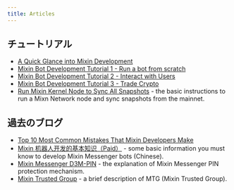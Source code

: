 ```yaml
---
title: Articles
---
```


## チュートリアル

- [A Quick Glance into Mixin Development](https://gitpress.io/@lyric/a-quick-glance-into-mixin-development)
- [Mixin Bot Development Tutorial 1 - Run a bot from scratch](https://gitpress.io/@lyric/mixin-bot-development-tutorial-1-run-a-bot-from-scratch)
- [Mixin Bot Development Tutorial 2 - Interact with Users](https://gitpress.io/@lyric/mixin-bot-development-tutorial-2-interact-with-users)
- [Mixin Bot Development Tutorial 3 - Trade Crypto](https://gitpress.io/@lyric/mixin-bot-development-tutorial-3-trade-crypto)
- [Run Mixin Kernel Node to Sync All Snapshots](https://github.com/MixinNetwork/developers.mixin.one/blob/main/developers/src/i18n/en/document/mainnet/tutorials/sync-full-node.md) - the basic instructions to run a Mixn Network node and sync snapshots from the mainnet.

## 過去のブログ

- [Top 10 Most Common Mistakes That Mixin Developers Make](https://gitpress.io/@lyric/top-10-most-common-mistakes-that-mixin-developers-make)
- [Mixin 机器人开发的基本知识（Paid）](https://prsdigg.com/articles/0f3bf67e-85e4-452f-85bf-9eae4e4688b1) - some basic information you must know to develop Mixin Messenger bots (Chinese).
- [Mixin Messenger D3M-PIN](https://vec.io/posts/mixin-messenger-d3m-pin) - the explanation of Mixin Messenger PIN protection mechanism.
- [Mixin Trusted Group](https://vec.io/posts/mixin-trusted-group) - a brief description of MTG (Mixin Trusted Group).
